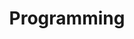 ---
category: [programming] #Category ID.
hue: var(--c-themeHueOrange) #Category hue. See note [1].
title: Programming #Category title.
description: Programming languages such as Verilog HDL, C, C++, and Python.
---